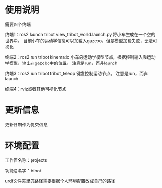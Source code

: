 <!--
 * @FileName: 
 * @Description: 
 * @Autor: Liujunjie/Aries-441
 * @StudentNumber: 521021911059
 * @Date: 2022-11-13 22:12:15
 * @E-mail: sjtu.liu.jj@gmail.com/sjtu.1518228705@sjtu.edu.cn
 * @LastEditTime: 2022-11-18 13:12:05
-->
# 使用说明
需要四个终端  

终端1：ros2 launch tribot view_tribot_world.launch.py
将小车生成在一个空的世界中。
目前小车的运动学信息可以加载入gazebo，但是模型加载失败，无法可视化

终端2：ros2 run tribot  kinematic
小车的运动学模型节点，根据控制输入和运动学模型，输出在gazebo中的位置。
注意是run，而非launch

终端3：ros2 run tribot tribot_teleop
键盘控制运动节点。
注意是run，而非launch

终端4：rviz或者其他可视化节点

# 更新信息
更新日期作为提交信息

# 环境配置
工作区名称：projects

功能包名字：tribot

urdf文件夹里的路径需要根据个人环境配置改成自己的路径
